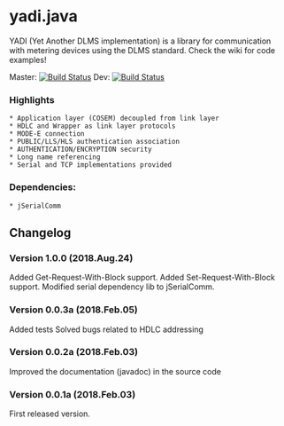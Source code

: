 # yadi.java 
YADI (Yet Another DLMS implementation) is a library for communication with metering devices using the DLMS standard. Check the wiki for code examples!

Master: [![Build Status](https://travis-ci.org/pfaco/yadi.java.svg?branch=master)](https://travis-ci.org/pfaco/yadi.java)
Dev: [![Build Status](https://travis-ci.org/pfaco/yadi.java.svg?branch=dev)](https://travis-ci.org/pfaco/yadi.java)

### Highlights
	* Application layer (COSEM) decoupled from link layer
	* HDLC and Wrapper as link layer protocols
	* MODE-E connection
	* PUBLIC/LLS/HLS authentication association
	* AUTHENTICATION/ENCRYPTION security
	* Long name referencing
	* Serial and TCP implementations provided

### Dependencies:
	* jSerialComm

## Changelog 

### Version 1.0.0 (2018.Aug.24)
Added Get-Request-With-Block support.
Added Set-Request-With-Block support.
Modified serial dependency lib to jSerialComm.

### Version 0.0.3a (2018.Feb.05)
Added tests
Solved bugs related to HDLC addressing

### Version 0.0.2a (2018.Feb.03)
Improved the documentation (javadoc) in the source code

### Version 0.0.1a (2018.Feb.03)
First released version.
